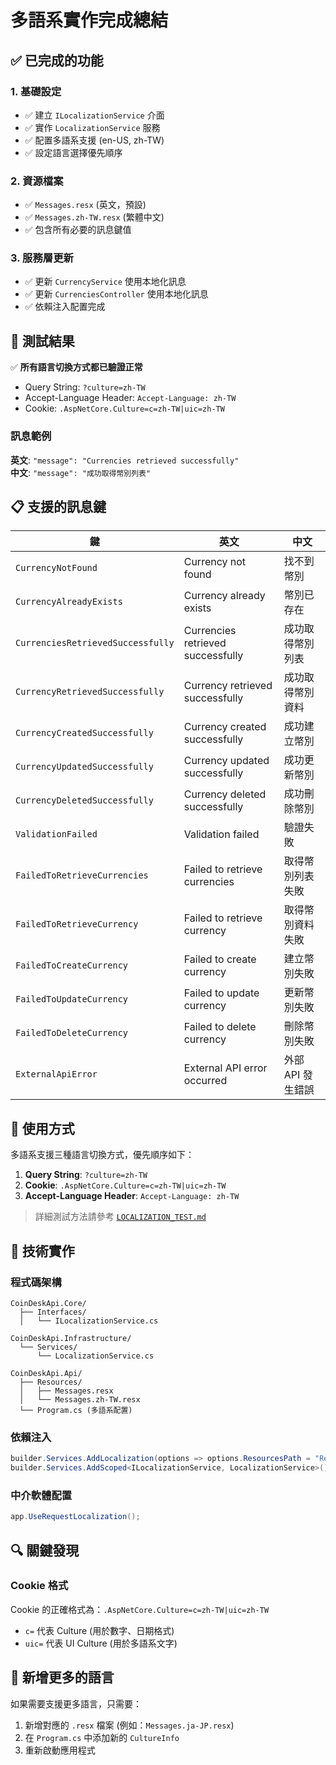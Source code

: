 # 多語系實作完成總結

## ✅ 已完成的功能

### 1. 基礎設定
- ✅ 建立 `ILocalizationService` 介面
- ✅ 實作 `LocalizationService` 服務
- ✅ 配置多語系支援 (en-US, zh-TW)
- ✅ 設定語言選擇優先順序

### 2. 資源檔案
- ✅ `Messages.resx` (英文，預設)
- ✅ `Messages.zh-TW.resx` (繁體中文)
- ✅ 包含所有必要的訊息鍵值

### 3. 服務層更新
- ✅ 更新 `CurrencyService` 使用本地化訊息
- ✅ 更新 `CurrenciesController` 使用本地化訊息
- ✅ 依賴注入配置完成

## 🧪 測試結果

✅ **所有語言切換方式都已驗證正常**
- Query String: `?culture=zh-TW`
- Accept-Language Header: `Accept-Language: zh-TW`
- Cookie: `.AspNetCore.Culture=c=zh-TW|uic=zh-TW`

### 訊息範例
**英文**: `"message": "Currencies retrieved successfully"`  
**中文**: `"message": "成功取得幣別列表"`

## 📋 支援的訊息鍵

| 鍵 | 英文 | 中文 |
|---|---|---|
| `CurrencyNotFound` | Currency not found | 找不到幣別 |
| `CurrencyAlreadyExists` | Currency already exists | 幣別已存在 |
| `CurrenciesRetrievedSuccessfully` | Currencies retrieved successfully | 成功取得幣別列表 |
| `CurrencyRetrievedSuccessfully` | Currency retrieved successfully | 成功取得幣別資料 |
| `CurrencyCreatedSuccessfully` | Currency created successfully | 成功建立幣別 |
| `CurrencyUpdatedSuccessfully` | Currency updated successfully | 成功更新幣別 |
| `CurrencyDeletedSuccessfully` | Currency deleted successfully | 成功刪除幣別 |
| `ValidationFailed` | Validation failed | 驗證失敗 |
| `FailedToRetrieveCurrencies` | Failed to retrieve currencies | 取得幣別列表失敗 |
| `FailedToRetrieveCurrency` | Failed to retrieve currency | 取得幣別資料失敗 |
| `FailedToCreateCurrency` | Failed to create currency | 建立幣別失敗 |
| `FailedToUpdateCurrency` | Failed to update currency | 更新幣別失敗 |
| `FailedToDeleteCurrency` | Failed to delete currency | 刪除幣別失敗 |
| `ExternalApiError` | External API error occurred | 外部 API 發生錯誤 |

## 🎯 使用方式

多語系支援三種語言切換方式，優先順序如下：
1. **Query String**: `?culture=zh-TW`
2. **Cookie**: `.AspNetCore.Culture=c=zh-TW|uic=zh-TW`
3. **Accept-Language Header**: `Accept-Language: zh-TW`

> 詳細測試方法請參考 [`LOCALIZATION_TEST.md`](LOCALIZATION_TEST.md)

## 🔧 技術實作

### 程式碼架構
```
CoinDeskApi.Core/
  ├── Interfaces/
  │   └── ILocalizationService.cs

CoinDeskApi.Infrastructure/
  └── Services/
      └── LocalizationService.cs

CoinDeskApi.Api/
  ├── Resources/
  │   ├── Messages.resx
  │   └── Messages.zh-TW.resx
  └── Program.cs (多語系配置)
```

### 依賴注入
```csharp
builder.Services.AddLocalization(options => options.ResourcesPath = "Resources");
builder.Services.AddScoped<ILocalizationService, LocalizationService>();
```

### 中介軟體配置
```csharp
app.UseRequestLocalization();
```

## 🔍 關鍵發現

### Cookie 格式
Cookie 的正確格式為：`.AspNetCore.Culture=c=zh-TW|uic=zh-TW`
- `c=` 代表 Culture (用於數字、日期格式)
- `uic=` 代表 UI Culture (用於多語系文字)

## 🚀 新增更多的語言

如果需要支援更多語言，只需要：
1. 新增對應的 `.resx` 檔案 (例如：`Messages.ja-JP.resx`)
2. 在 `Program.cs` 中添加新的 `CultureInfo`
3. 重新啟動應用程式
